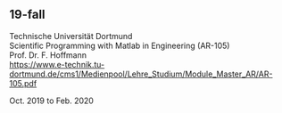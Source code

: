 ## 19-fall
Technische Universität Dortmund  
Scientific Programming with Matlab in Engineering (AR-105)  
Prof. Dr. F. Hoffmann  
https://www.e-technik.tu-dortmund.de/cms1/Medienpool/Lehre_Studium/Module_Master_AR/AR-105.pdf

Oct. 2019 to Feb. 2020
